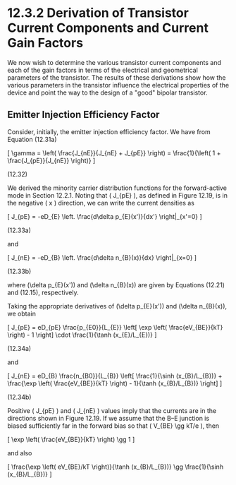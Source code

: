 # 12.3.2 Derivation of Transistor Current Components and Current Gain Factors

We now wish to determine the various transistor current components and each of the gain factors in terms of the electrical and geometrical parameters of the transistor. The results of these derivations show how the various parameters in the transistor influence the electrical properties of the device and point the way to the design of a "good" bipolar transistor.

## Emitter Injection Efficiency Factor

Consider, initially, the emitter injection efficiency factor. We have from Equation (12.31a)

\[
\gamma = \left( \frac{J_{nE}}{J_{nE} + J_{pE}} \right) = \frac{1}{\left( 1 + \frac{J_{pE}}{J_{nE}} \right)}
\]

(12.32)

We derived the minority carrier distribution functions for the forward-active mode in Section 12.2.1. Noting that \( J_{pE} \), as defined in Figure 12.19, is in the negative \( x \) direction, we can write the current densities as

\[
J_{pE} = -eD_{E} \left. \frac{d\delta p_{E}(x')}{dx'} \right|_{x'=0}
\]

(12.33a)

and

\[
J_{nE} = -eD_{B} \left. \frac{d\delta n_{B}(x)}{dx} \right|_{x=0}
\]

(12.33b)

where \(\delta p_{E}(x')\) and \(\delta n_{B}(x)\) are given by Equations (12.21) and (12.15), respectively.

Taking the appropriate derivatives of \(\delta p_{E}(x')\) and \(\delta n_{B}(x)\), we obtain

\[
J_{pE} = eD_{pE} \frac{p_{E0}}{L_{E}} \left[ \exp \left( \frac{eV_{BE}}{kT} \right) - 1 \right] \cdot \frac{1}{\tanh (x_{E}/L_{E})}
\]

(12.34a)

and

\[
J_{nE} = eD_{B} \frac{n_{B0}}{L_{B}} \left[ \frac{1}{\sinh (x_{B}/L_{B})} + \frac{\exp \left( \frac{eV_{BE}}{kT} \right) - 1}{\tanh (x_{B}/L_{B})} \right]
\]

(12.34b)

Positive \( J_{pE} \) and \( J_{nE} \) values imply that the currents are in the directions shown in Figure 12.19. If we assume that the B–E junction is biased sufficiently far in the forward bias so that \( V_{BE} \gg kT/e \), then

\[
\exp \left( \frac{eV_{BE}}{kT} \right) \gg 1
\]

and also

\[
\frac{\exp \left( eV_{BE}/kT \right)}{\tanh (x_{B}/L_{B})} \gg \frac{1}{\sinh (x_{B}/L_{B})}
\]